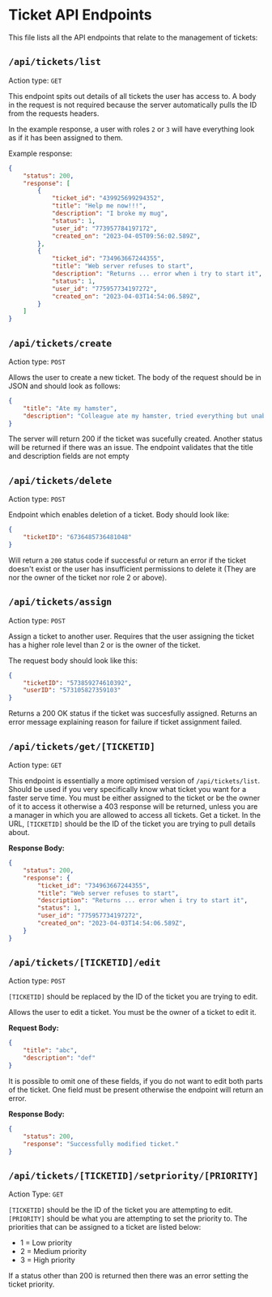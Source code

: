 Ticket API Endpoints
====================

This file lists all the API endpoints that relate to the management of tickets:

## `/api/tickets/list`

Action type: `GET`

This endpoint spits out details of all tickets the user has access to.
A body in the request is not required because the server automatically pulls the ID from the requests headers.

In the example response, a user with roles `2` or `3` will have everything look as if it has been assigned to them.

Example response:
```json
{
	"status": 200,
	"response": [
		{
			"ticket_id": "439925699294352",
			"title": "Help me now!!!",
			"description": "I broke my mug",
			"status": 1,
			"user_id": "773957784197172",
			"created_on": "2023-04-05T09:56:02.589Z",
		},
		{
			"ticket_id": "734963667244355",
			"title": "Web server refuses to start",
			"description": "Returns ... error when i try to start it",
			"status": 1,
			"user_id": "775957734197272",
			"created_on": "2023-04-03T14:54:06.589Z",
		}
	]
}
```

## `/api/tickets/create`

Action type: `POST`

Allows the user to create a new ticket. The body of the request should be in JSON and should look as follows:
```json
{
	"title": "Ate my hamster",
	"description": "Colleague ate my hamster, tried everything but unable to get hamster back."
}
```

The server will return 200 if the ticket was sucefully created.
Another status will be returned if there was an issue. The endpoint validates that the title and description fields are not empty

## `/api/tickets/delete`

Action type: `POST`

Endpoint which enables deletion of a ticket. Body should look like:
```json
{
	"ticketID": "6736485736481048"
}
```

Will return a `200` status code if successful or return an error if the ticket doesn't exist or the user has insufficient permissions to delete it (They are nor the owner of the ticket nor role 2 or above).

## `/api/tickets/assign`

Action type: `POST`

Assign a ticket to another user.
Requires that the user assigning the ticket has a higher role level than 2 or is the owner of the ticket.

The request body should look like this:
```json
{
	"ticketID": "573859274610392",
	"userID": "573105827359103"
}
```

Returns a 200 OK status if the ticket was succesfully assigned. Returns an error message explaining reason for failure if ticket assignment failed.

## `/api/tickets/get/[TICKETID]`

Action type: `GET`

This endpoint is essentially a more optimised version of `/api/tickets/list`. Should be used if you very specifically know what ticket you want for a faster serve time.
You must be either assigned to the ticket or be the owner of it to access it otherwise a 403 response will be returned, unless you are a manager in which you are allowed to access all tickets.
Get a ticket. In the URL, `[TICKETID]` should be the ID of the ticket you are trying to pull details about.

**Response Body:**

```json
{
	"status": 200,
	"response": {
		"ticket_id": "734963667244355",
		"title": "Web server refuses to start",
		"description": "Returns ... error when i try to start it",
		"status": 1,
		"user_id": "775957734197272",
		"created_on": "2023-04-03T14:54:06.589Z",
	}
}
```

## `/api/tickets/[TICKETID]/edit`

Action type: `POST`

`[TICKETID]` should be replaced by the ID of the ticket you are trying to edit.

Allows the user to edit a ticket. You must be the owner of a ticket to edit it.

**Request Body:**

```json
{
	"title": "abc",
	"description": "def"
}
```

It is possible to omit one of these fields, if you do not want to edit both parts of the ticket. One field must be present otherwise the endpoint will return an error.

**Response Body:**

```json
{
	"status": 200,
	"response": "Successfully modified ticket."
}
```

## `/api/tickets/[TICKETID]/setpriority/[PRIORITY]`

Action Type: `GET`

`[TICKETID]` should be the ID of the ticket you are attempting to edit.
`[PRIORITY]` should be what you are attempting to set the priority to.
The priorities that can be assigned to a ticket are listed below:
- 1 = Low priority
- 2 = Medium priority
- 3 = High priority

If a status other than 200 is returned then there was an error setting the ticket priority.
